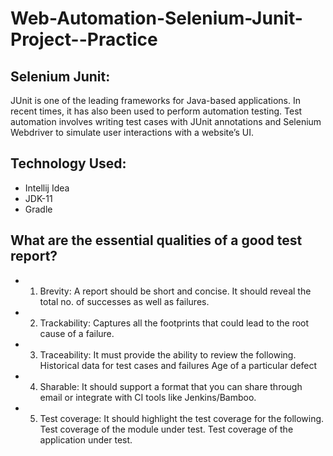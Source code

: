 # Web-Automation-Selenium-Junit-Project--Practice
## Selenium Junit:
JUnit is one of the leading frameworks for Java-based applications. In recent times, it has also been used to perform automation testing. 
Test automation involves writing test cases with JUnit annotations and Selenium Webdriver to simulate user interactions with a website’s UI. 

## Technology Used:
- Intellij Idea
- JDK-11
- Gradle

## What are the essential qualities of a good test report?
- 1. Brevity: 
A report should be short and concise.
It should reveal the total no. of successes as well as failures.
- 2. Trackability: 
Captures all the footprints that could lead to the root cause of a failure.
- 3. Traceability: 
It must provide the ability to review the following.
Historical data for test cases and failures
Age of a particular defect
- 4. Sharable: 
It should support a format that you can share through email or integrate with CI tools like Jenkins/Bamboo.
- 5. Test coverage: 
It should highlight the test coverage for the following.
Test coverage of the module under test.
Test coverage of the application under test.
